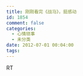 ```yaml
---
title: 刚刚看完《战马》，挺感动
id: 1854
comment: false
categories:
  - 心情琐事
  - 未分类
date: 2012-07-01 00:04:00
tags:
---
```


RT